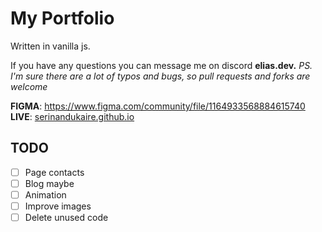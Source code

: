 # My Portfolio #
Written in vanilla js.

If you have any questions you can message me on discord **elias.dev.**
*PS. I'm sure there are a lot of typos and bugs, so pull requests and forks are welcome*  

**FIGMA**: https://www.figma.com/community/file/1164933568884615740  
**LIVE**: [serinandukaire.github.io](https://serinandukaire.github.io/)

## TODO ##
- [ ] Page contacts
- [ ] Blog maybe
- [ ] Animation
- [ ] Improve images
- [ ] Delete unused code
